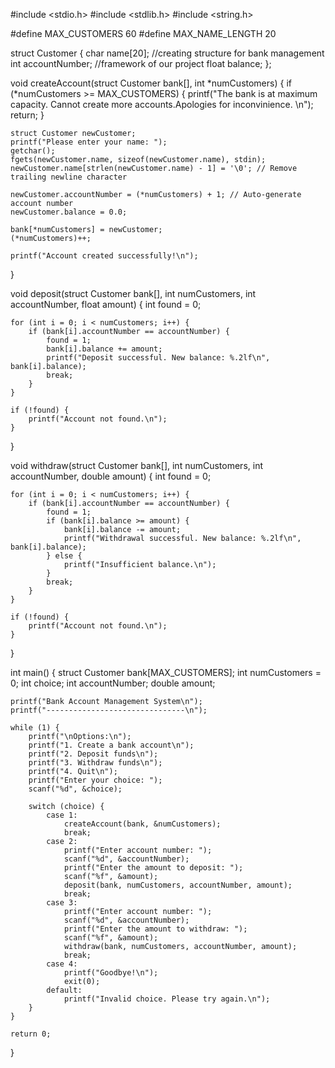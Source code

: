 #include <stdio.h>
#include <stdlib.h>
#include <string.h>

#define MAX_CUSTOMERS 60
#define MAX_NAME_LENGTH 20

struct Customer {
    char name[20];             //creating structure for bank management
    int accountNumber;         //framework of our project
    float balance;
};

void createAccount(struct Customer bank[], int *numCustomers) {
    if (*numCustomers >= MAX_CUSTOMERS) {
        printf("The bank is at maximum capacity. Cannot create more accounts.Apologies for inconvinience. \n");
        return;
    }

    struct Customer newCustomer;
    printf("Please enter your name: ");
    getchar();
    fgets(newCustomer.name, sizeof(newCustomer.name), stdin);
    newCustomer.name[strlen(newCustomer.name) - 1] = '\0'; // Remove trailing newline character

    newCustomer.accountNumber = (*numCustomers) + 1; // Auto-generate account number
    newCustomer.balance = 0.0;

    bank[*numCustomers] = newCustomer;
    (*numCustomers)++;

    printf("Account created successfully!\n");
}

void deposit(struct Customer bank[], int numCustomers, int accountNumber, float amount) {
    int found = 0;

    for (int i = 0; i < numCustomers; i++) {
        if (bank[i].accountNumber == accountNumber) {
            found = 1;
            bank[i].balance += amount;
            printf("Deposit successful. New balance: %.2lf\n", bank[i].balance);
            break;
        }
    }

    if (!found) {
        printf("Account not found.\n");
    }
}

void withdraw(struct Customer bank[], int numCustomers, int accountNumber, double amount) {
    int found = 0;

    for (int i = 0; i < numCustomers; i++) {
        if (bank[i].accountNumber == accountNumber) {
            found = 1;
            if (bank[i].balance >= amount) {
                bank[i].balance -= amount;
                printf("Withdrawal successful. New balance: %.2lf\n", bank[i].balance);
            } else {
                printf("Insufficient balance.\n");
            }
            break;
        }
    }

    if (!found) {
        printf("Account not found.\n");
    }
}

int main() {
    struct Customer bank[MAX_CUSTOMERS];
    int numCustomers = 0;
    int choice;
    int accountNumber;
    double amount;

    printf("Bank Account Management System\n");
    printf("-------------------------------\n");

    while (1) {
        printf("\nOptions:\n");
        printf("1. Create a bank account\n");
        printf("2. Deposit funds\n");
        printf("3. Withdraw funds\n");
        printf("4. Quit\n");
        printf("Enter your choice: ");
        scanf("%d", &choice);

        switch (choice) {
            case 1:
                createAccount(bank, &numCustomers);
                break;
            case 2:
                printf("Enter account number: ");
                scanf("%d", &accountNumber);
                printf("Enter the amount to deposit: ");
                scanf("%f", &amount);
                deposit(bank, numCustomers, accountNumber, amount);
                break;
            case 3:
                printf("Enter account number: ");
                scanf("%d", &accountNumber);
                printf("Enter the amount to withdraw: ");
                scanf("%f", &amount);
                withdraw(bank, numCustomers, accountNumber, amount);
                break;
            case 4:
                printf("Goodbye!\n");
                exit(0);
            default:
                printf("Invalid choice. Please try again.\n");
        }
    }

    return 0;
}
